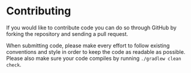 # Contributing

If you would like to contribute code you can do so through GitHub by forking
the repository and sending a pull request.

When submitting code, please make every effort to follow existing conventions
and style in order to keep the code as readable as possible. Please also make
sure your code compiles by running `./gradlew clean check`.
